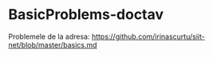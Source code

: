 # BasicProblems-doctav
Problemele de la adresa: https://github.com/irinascurtu/siit-net/blob/master/basics.md

